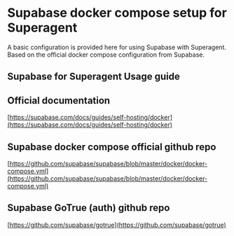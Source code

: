 # Supabase docker compose setup for Superagent

A basic configuration is provided here for using Supabase with Superagent. Based on the official docker compose configuration from Supabase.

## Supabase for Superagent Usage guide

[]()

## Official documentation

[https://supabase.com/docs/guides/self-hosting/docker](https://supabase.com/docs/guides/self-hosting/docker)

## Supabase docker compose official github repo

[https://github.com/supabase/supabase/blob/master/docker/docker-compose.yml](https://github.com/supabase/supabase/blob/master/docker/docker-compose.yml)

## Supabase GoTrue (auth) github repo

[https://github.com/supabase/gotrue](https://github.com/supabase/gotrue)
